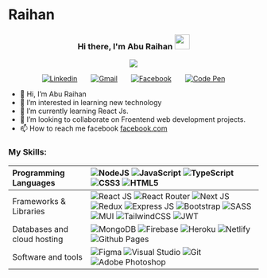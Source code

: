 # Raihan
<h3 align="center">Hi there, I'm Abu Raihan  <img src="https://raw.githubusercontent.com/MartinHeinz/MartinHeinz/master/wave.gif" width="30px"></h3>
<p align="center">
  <a href=""><img src="https://readme-typing-svg.herokuapp.com/?lines=Passionate+Web+Developer;Always%20learning%20new%20things&font=Fira%20Code&center=true&width=440&height=45&color=f75c7e&vCenter=true&size=22"></a>
</p>

<p align="center">
  <a href="https://www.linkedin.com/in/abu-raihan-8aa8b5216/"><img alt="Linkedin" title="Linkedin" src="https://img.shields.io/badge/linkedin-%230077B5.svg?style=for-the-badge&logo=linkedin&logoColor=white"/></a>
  &#8287;&#8287;&#8287;&#8287;&#8287;
  <a href=""><img alt="Gmail" title="Gmail" src="https://img.shields.io/badge/Gmail-D14836?style=for-the-badge&logo=gmail&logoColor=white"/></a>
  &#8287;&#8287;&#8287;&#8287;&#8287;
  <a href=""><img alt="Facebook" title="Facebook" src="https://img.shields.io/badge/Facebook-%231877F2.svg?style=for-the-badge&logo=Facebook&logoColor=white"/></a>
  &#8287;&#8287;&#8287;&#8287;&#8287;
  <a href=""><img alt="Code Pen" title="Code Pen" src="https://img.shields.io/badge/Codepen-000000?style=for-the-badge&logo=codepen&logoColor=white"></a>
</p>



- 👋 Hi, I’m Abu Raihan
- 👀 I’m interested in learning new technology
- 🌱 I’m currently learning React Js.
- 💞️ I’m looking to collaborate on Froentend web development projects.
- 📫 How to reach me 
facebook <a href="facebook.com">facebook.com</a>

<!-- ### Hi there <img src="https://raw.githubusercontent.com/MartinHeinz/MartinHeinz/master/wave.gif" width="30px">, I'm _Imam Hasan Tahim_
##### I'm a passionate Web Developer 
### Skills:
[![Typing SVG](https://readme-typing-svg.herokuapp.com/?lines=Passionate+Web+Developer;Always+learning+new+things)](https://git.io/typing-svg) -->


<!-- ![Visitor Count](https://profile-counter.glitch.me/IH-Tahim/count.svg)
[![Visits Badge](https://badges.pufler.dev/visits/puf17640/git-badges)](https://badges.pufler.dev) -->

### My Skills:
| Programming Languages | ![NodeJS](https://img.shields.io/badge/node.js-6DA55F?style=for-the-badge&logo=node.js&logoColor=white) ![JavaScript](https://img.shields.io/badge/javascript-%23323330.svg?style=for-the-badge&logo=javascript&logoColor=%23F7DF1E) ![TypeScript](https://img.shields.io/badge/typescript-%23007ACC.svg?style=for-the-badge&logo=typescript&logoColor=white) ![CSS3](https://img.shields.io/badge/css3-%231572B6.svg?style=for-the-badge&logo=css3&logoColor=white) ![HTML5](https://img.shields.io/badge/html5-%23E34F26.svg?style=for-the-badge&logo=html5&logoColor=white) |
| :--- | :--- |
| Frameworks & Libraries | ![React JS](https://img.shields.io/badge/react_js-%2320232a.svg?style=for-the-badge&logo=react&logoColor=%2361DAFB) ![React Router](https://img.shields.io/badge/React_Router-CA4245?style=for-the-badge&logo=react-router&logoColor=white) ![Next JS](https://img.shields.io/badge/Next_js-black?style=for-the-badge&logo=next.js&logoColor=white) ![Redux](https://img.shields.io/badge/redux-%23593d88.svg?style=for-the-badge&logo=redux&logoColor=white) ![Express JS](https://img.shields.io/badge/Express.js-404d59.svg?style=for-the-badge&logo=express&logoColor=white) ![Bootstrap](https://img.shields.io/badge/bootstrap-%23563D7C.svg?style=for-the-badge&logo=bootstrap&logoColor=white) ![SASS](https://img.shields.io/badge/SASS-hotpink.svg?style=for-the-badge&logo=SASS&logoColor=white) ![MUI](https://img.shields.io/badge/MUI-%230081CB.svg?style=for-the-badge&logo=material-ui&logoColor=white) ![TailwindCSS](https://img.shields.io/badge/tailwindcss-%2338B2AC.svg?style=for-the-badge&logo=tailwind-css&logoColor=white) ![JWT](https://img.shields.io/badge/JWT-black?style=for-the-badge&logo=JSON%20web%20tokens) |
| Databases and cloud hosting | ![MongoDB](https://img.shields.io/badge/MongoDB-%234ea94b.svg?style=for-the-badge&logo=mongodb&logoColor=white) ![Firebase](https://img.shields.io/badge/firebase-%23039BE5.svg?style=for-the-badge&logo=firebase) ![Heroku](https://img.shields.io/badge/heroku-%23430098.svg?style=for-the-badge&logo=heroku&logoColor=white) ![Netlify](https://img.shields.io/badge/netlify-%23000000.svg?style=for-the-badge&logo=netlify&logoColor=#00C7B7) ![Github Pages](https://img.shields.io/badge/GitHub%20Pages-327FC7.svg?style=for-the-badge&logo=github&logoColor=white) |
| Software and tools | ![Figma](https://img.shields.io/badge/figma-%23F24E1E.svg?style=for-the-badge&logo=figma&logoColor=white) ![Visual Studio](https://img.shields.io/badge/Visual%20Studio-5C2D91.svg?style=for-the-badge&logo=visual-studio&logoColor=white) ![Git](https://img.shields.io/badge/git-%23F05033.svg?style=for-the-badge&logo=git&logoColor=white) ![Adobe Photoshop](https://img.shields.io/badge/adobe_photoshop-%2331A8FF.svg?style=for-the-badge&logo=adobephotoshop&logoColor=white) |

<!-- Skills Icons -->
<!-- ![React](https://img.shields.io/badge/react-%2320232a.svg?style=for-the-badge&logo=react&logoColor=%2361DAFB)
![React Native](https://img.shields.io/badge/react_native-%2320232a.svg?style=for-the-badge&logo=react&logoColor=%2361DAFB)
![Github Pages](https://img.shields.io/badge/GitHub%20Pages-327FC7.svg?style=for-the-badge&logo=github&logoColor=white)
![Socket.io](https://img.shields.io/badge/Socket.io-black?style=for-the-badge&logo=socket.io&badgeColor=010101)
![CSS3](https://img.shields.io/badge/css3-%231572B6.svg?style=for-the-badge&logo=css3&logoColor=white)
![HTML5](https://img.shields.io/badge/html5-%23E34F26.svg?style=for-the-badge&logo=html5&logoColor=white)
![JavaScript](https://img.shields.io/badge/javascript-%23323330.svg?style=for-the-badge&logo=javascript&logoColor=%23F7DF1E)
![TypeScript](https://img.shields.io/badge/typescript-%23007ACC.svg?style=for-the-badge&logo=typescript&logoColor=white)
![Bootstrap](https://img.shields.io/badge/bootstrap-%23563D7C.svg?style=for-the-badge&logo=bootstrap&logoColor=white)
![NPM](https://img.shields.io/badge/NPM-%23000000.svg?style=for-the-badge&logo=npm&logoColor=white)
![Next JS](https://img.shields.io/badge/Next-black?style=for-the-badge&logo=next.js&logoColor=white)
![NodeJS](https://img.shields.io/badge/node.js-6DA55F?style=for-the-badge&logo=node.js&logoColor=white)

![Yarn](https://img.shields.io/badge/yarn-%232C8EBB.svg?style=for-the-badge&logo=yarn&logoColor=white)

![Canva](https://img.shields.io/badge/Canva-%2300C4CC.svg?style=for-the-badge&logo=Canva&logoColor=white)

![Adobe Illustrator](https://img.shields.io/badge/adobeillustrator-%23FF9A00.svg?style=for-the-badge&logo=adobeillustrator&logoColor=white)

![GitHub](https://img.shields.io/badge/github-%23121011.svg?style=for-the-badge&logo=github&logoColor=white) -->











<!-- <p>
![This is an image](https://cdn.jsdelivr.net/npm/simple-icons@v5/icons/bootstrap.svg)
</p>
<p>
<img height="32" width="32" src="https://cdn.jsdelivr.net/npm/simple-icons@v5/icons/bootstrap.svg" />
  
<img height="32" width="32" src="https://cdn.jsdelivr.net/npm/simple-icons@v5/icons/simpleicons.svg" />
<img height="32" width="32" src="https://cdn.jsdelivr.net/npm/simple-icons@v5/icons/simpleicons.svg" />
<img height="32" width="32" src="https://cdn.jsdelivr.net/npm/simple-icons@v5/icons/simpleicons.svg" />
</p> -->






<!---
Abu Raihan/Abu Raihan is a ✨ special ✨ repository because its `README.md` (this file) appears on your GitHub profile.
You can click the Preview link to take a look at your changes.
--->

